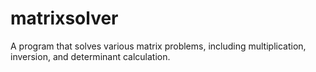 # matrixsolver
A program that solves various matrix problems, including multiplication, inversion, and determinant calculation.
